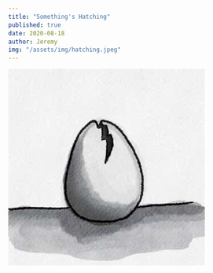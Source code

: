 ```yaml
---
title: "Something's Hatching"
published: true
date: 2020-08-18
author: Jeremy
img: "/assets/img/hatching.jpeg"
---
```


![](/assets/img/hatching.jpeg)
